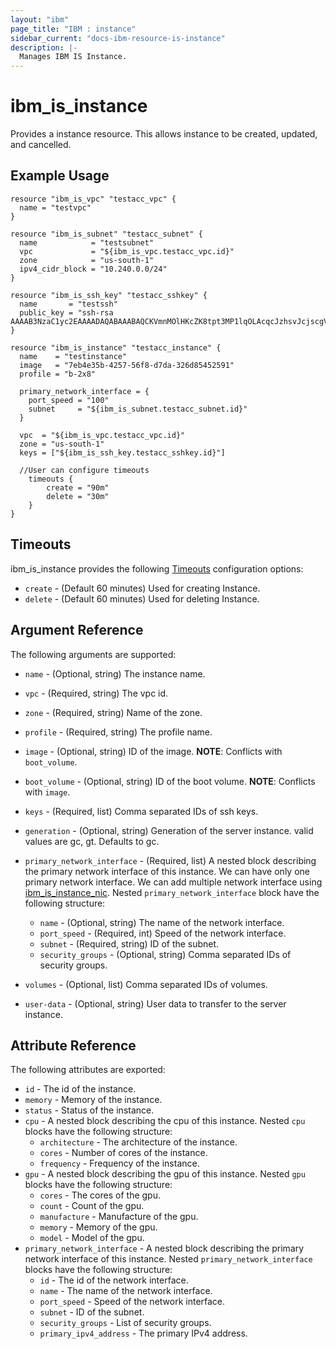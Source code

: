 ```yaml
---
layout: "ibm"
page_title: "IBM : instance"
sidebar_current: "docs-ibm-resource-is-instance"
description: |-
  Manages IBM IS Instance.
---
```


# ibm\_is_instance

Provides a instance resource. This allows instance to be created, updated, and cancelled.


## Example Usage

```hcl
resource "ibm_is_vpc" "testacc_vpc" {
  name = "testvpc"
}

resource "ibm_is_subnet" "testacc_subnet" {
  name            = "testsubnet"
  vpc             = "${ibm_is_vpc.testacc_vpc.id}"
  zone            = "us-south-1"
  ipv4_cidr_block = "10.240.0.0/24"
}

resource "ibm_is_ssh_key" "testacc_sshkey" {
  name       = "testssh"
  public_key = "ssh-rsa AAAAB3NzaC1yc2EAAAADAQABAAABAQCKVmnMOlHKcZK8tpt3MP1lqOLAcqcJzhsvJcjscgVERRN7/9484SOBJ3HSKxxNG5JN8owAjy5f9yYwcUg+JaUVuytn5Pv3aeYROHGGg+5G346xaq3DAwX6Y5ykr2fvjObgncQBnuU5KHWCECO/4h8uWuwh/kfniXPVjFToc+gnkqA+3RKpAecZhFXwfalQ9mMuYGFxn+fwn8cYEApsJbsEmb0iJwPiZ5hjFC8wREuiTlhPHDgkBLOiycd20op2nXzDbHfCHInquEe/gYxEitALONxm0swBOwJZwlTDOB7C6y2dzlrtxr1L59m7pCkWI4EtTRLvleehBoj3u7jB4usR"
}

resource "ibm_is_instance" "testacc_instance" {
  name    = "testinstance"
  image   = "7eb4e35b-4257-56f8-d7da-326d85452591"
  profile = "b-2x8"

  primary_network_interface = {
    port_speed = "100"
    subnet     = "${ibm_is_subnet.testacc_subnet.id}"
  }

  vpc  = "${ibm_is_vpc.testacc_vpc.id}"
  zone = "us-south-1"
  keys = ["${ibm_is_ssh_key.testacc_sshkey.id}"]

  //User can configure timeouts
  	timeouts {
      	create = "90m"
      	delete = "30m"
    }
}

```

## Timeouts

ibm_is_instance provides the following [Timeouts](https://www.terraform.io/docs/configuration/resources.html#timeouts) configuration options:

* `create` - (Default 60 minutes) Used for creating Instance.
* `delete` - (Default 60 minutes) Used for deleting Instance.

## Argument Reference

The following arguments are supported:

* `name` - (Optional, string) The instance name.
* `vpc` - (Required, string) The vpc id. 
* `zone` - (Required, string) Name of the zone. 
* `profile` - (Required, string) The profile name. 
* `image` - (Optional, string) ID of the image. 
  **NOTE**: Conflicts with `boot_volume`.
* `boot_volume` - (Optional, string) ID of the boot volume. 
  **NOTE**: Conflicts with `image`.
* `keys` - (Required, list) Comma separated IDs of ssh keys. 
* `generation` - (Optional, string) Generation of the server instance. valid values are gc, gt. Defaults to gc. 
* `primary_network_interface` - (Required, list) A nested block describing the primary network interface of this instance. We can have only one primary network interface. We can add multiple network interface using [ibm_is_instance_nic](../r/is_instance_nic.html.markdown).
Nested `primary_network_interface` block have the following structure:
  * `name` - (Optional, string) The name of the network interface.
  * `port_speed` - (Required, int) Speed of the network interface.
  * `subnet` -  (Required, string) ID of the subnet.
  * `security_groups` - (Optional, string) Comma separated IDs of security groups.

* `volumes` - (Optional, list) Comma separated IDs of volumes. 
* `user-data` - (Optional, string) User data to transfer to the server instance. 

## Attribute Reference

The following attributes are exported:

* `id` - The id of the instance.
* `memory` - Memory of the instance.
* `status` - Status of the instance.
* `cpu` - A nested block describing the cpu of this instance.
Nested `cpu` blocks have the following structure:
  * `architecture` - The architecture of the instance.
  * `cores` - Number of cores of the instance.
  * `frequency` - Frequency of the instance.
* `gpu` - A nested block describing the gpu of this instance.
Nested `gpu` blocks have the following structure:
  * `cores` - The cores of the gpu.
  * `count` - Count of the gpu.
  * `manufacture` - Manufacture of the gpu.
  * `memory` - Memory of the gpu.
  * `model` - Model of the gpu.
* `primary_network_interface` - A nested block describing the primary network interface of this instance.
Nested `primary_network_interface` blocks have the following structure:
  * `id` - The id of the network interface.
  * `name` - The name of the network interface.
  * `port_speed` - Speed of the network interface.
  * `subnet` -  ID of the subnet.
  * `security_groups` -  List of security groups.
  * `primary_ipv4_address` - The primary IPv4 address.
